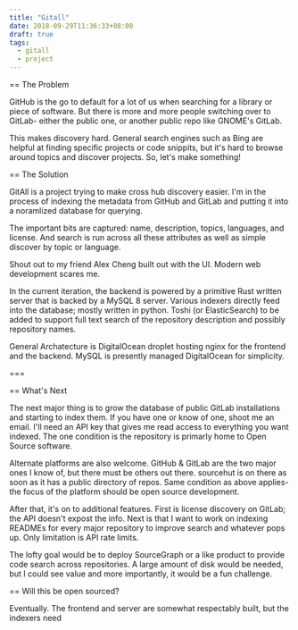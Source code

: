 ```yaml
---
title: "Gitall"
date: 2018-09-29T11:36:33+08:00
draft: true
tags: 
  - gitall
  - project
---
```


== The Problem

GitHub is the go to default for a lot of us when searching for a library or piece of software. But there is more and more people switching over to GitLab- either the public one, or another public repo like GNOME's GitLab. 

This makes discovery hard. General search engines such as Bing are helpful at finding specific projects or code snippits, but it's hard to browse around topics and discover projects. So, let's make something!

== The Solution

GitAll is a project trying to make cross hub discovery easier. I'm in the process of indexing the metadata from GitHub and GitLab and putting it into a noramlized database for querying. 

The important bits are captured: name, description, topics, languages, and license. And search is run across all these attributes as well as simple discover by topic or language. 

Shout out to my friend Alex Cheng built out with the UI. Modern web development scares me.

In the current iteration, the backend is powered by a primitive Rust written server that is backed by a MySQL 8 server. Various indexers directly feed into the database; mostly written in python. Toshi (or ElasticSearch) to be added to support full text search of the repository description and possibly repository names. 

General Archatecture is DigitalOcean droplet hosting nginx for the frontend and the backend. MySQL is presently managed DigitalOcean for simplicity. 

===


== What's Next

The next major thing is to grow the database of public GitLab installations and starting to index them. If you have one or know of one, shoot me an email. I'll need an API key that gives me read access to everything you want indexed. The one condition is the repository is primarly home to Open Source software.  

Alternate platforms are also welcome. GitHub & GitLab are the two major ones I know of, but there must be others out there. sourcehut is on there as soon as it has a public directory of repos. Same condition as above applies- the focus of the platform should be open source development. 

After that, it's on to additional features. First is license discovery on GitLab; the API doesn't expost the info. Next is that I want to work on indexing READMEs for every major repository to improve search and whatever pops up. Only limitation is API rate limits. 

The lofty goal would be to deploy SourceGraph or a like product to provide code search across repositories. A large amount of disk would be needed, but I could see value and more importantly, it would be a fun challenge. 


== Will this be open sourced?

Eventually. The frontend and server are somewhat respectably built, but the indexers need 
